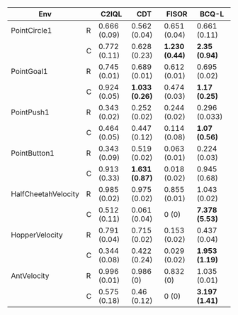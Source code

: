 | Env                 |      | C2IQL        | CDT              | FISOR            | BCQ-L            |
| ------------------- | ---- | ------------ | ---------------- | ---------------- | ---------------- |
| PointCircle1        | R    | 0.666 (0.09) | 0.562 (0.04)     | 0.651 (0.04)     | 0.661 (0.11)     |
|                     | C    | 0.772 (0.11) | 0.628 (0.23)     | **1.230 (0.44)** | **2.35 (0.94)**  |
| PointGoal1          | R    | 0.745 (0.01) | 0.689 (0.01)     | 0.612 (0.01)     | 0.695 (0.02)     |
|                     | C    | 0.924 (0.05) | **1.033 (0.26)** | 0.474 (0.03)     | **1.17 (0.25)**  |
| PointPush1          | R    | 0.343 (0.02) | 0.252 (0.02)     | 0.244 (0.02)     | 0.296 (0.033)    |
|                     | C    | 0.464 (0.05) | 0.447 (0.12)     | 0.114 (0.08)     | **1.07 (0.56)**  |
| PointButton1        | R    | 0.343 (0.09) | 0.519 (0.02)     | 0.063 (0.01)     | 0.224 (0.03)     |
|                     | C    | 0.913 (0.33) | **1.631 (0.87)** | 0.018 (0.02)     | 0.945 (0.68)     |
| HalfCheetahVelocity | R    | 0.985 (0.02) | 0.975 (0.02)     | 0.855 (0.01)     | 1.043 (0.02)     |
|                     | C    | 0.512 (0.11) | 0.061 (0.04)     | 0 (0)            | **7.378 (5.53)** |
| HopperVelocity      | R    | 0.791 (0.04) | 0.715 (0.02)     | 0.153 (0.02)     | 0.437 (0.04)     |
|                     | C    | 0.344 (0.08) | 0.422 (0.24)     | 0.029 (0.02)     | **1.953 (1.19)** |
| AntVelocity         | R    | 0.996 (0.01) | 0.986 (0)        | 0.832 (0)        | 1.035 (0.01)     |
|                     | C    | 0.575 (0.18) | 0.46 (0.12)      | 0 (0)            | **3.197 (1.41)** |
